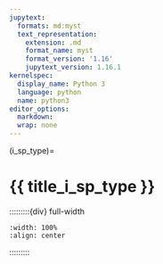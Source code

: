 ```yaml
---
jupytext:
  formats: md:myst
  text_representation:
    extension: .md
    format_name: myst
    format_version: '1.16'
    jupytext_version: 1.16.1
kernelspec:
  display_name: Python 3
  language: python
  name: python3
editor_options: 
  markdown: 
  wrap: none
---
```

(i_sp_type)=
# {{ title_i_sp_type }}

:::::::::{div} full-width

```{figure} ../03_images/03_image_files/00_coming_soon.png
:width: 100%
:align: center
```

:::::::::